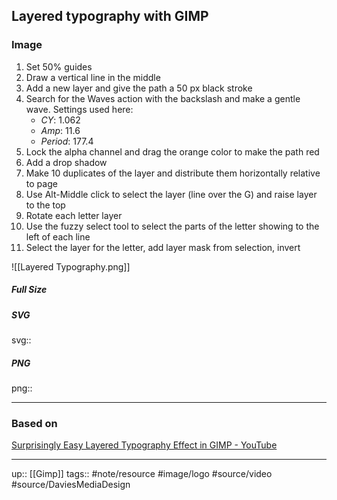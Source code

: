 ## Layered typography with GIMP

### Image

1. Set 50% guides
2. Draw a vertical line in the middle
3. Add a new layer and give the path a 50 px black stroke
4. Search for the Waves action with the backslash and make a gentle wave. Settings used here:
	- _CY_: 1.062
	- _Amp_: 11.6
	- _Period_: 177.4
5. Lock the alpha channel and drag the orange color to make the path red
6. Add a drop shadow
7. Make 10 duplicates of the layer and distribute them horizontally relative to page
8. Use Alt-Middle click to select the layer (line over the G) and raise layer to the top
9. Rotate each letter layer
10.  Use the fuzzy select tool to select the parts of the letter showing to the left of each line
11. Select the layer for the letter, add layer mask from selection, invert


![[Layered Typography.png]]


##### Full Size



##### SVG

svg:: 

##### PNG

png:: 

---
### Based on

[Surprisingly Easy Layered Typography Effect in GIMP - YouTube](https://www.youtube.com/watch?v=uybFvf4KZZA&list=PL_7viLFyJ7sCLguZdKJ9dAbUUXRy13VOF&index=8)


---

up:: [[Gimp]]
tags:: #note/resource #image/logo #source/video #source/DaviesMediaDesign 